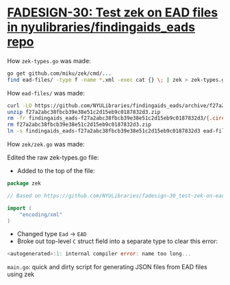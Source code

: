 # [FADESIGN-30: Test zek on EAD files in nyulibraries/findingaids\_eads repo](https://jira.nyu.edu/jira/browse/FADESIGN-30)

How `zek-types.go` was made:

```bash
go get github.com/miku/zek/cmd/...
find ead-files/ -type f -name *.xml -exec cat {} \; | zek > zek-types.go
```

How `ead-files/` was made:
 
```bash
curl -LO https://github.com/NYULibraries/findingaids_eads/archive/f27a2abc38fbcb39e38e51c2d15eb9c0187832d3.zip
unzip f27a2abc38fbcb39e38e51c2d15eb9c0187832d3.zip
rm -fr findingaids_eads-f27a2abc38fbcb39e38e51c2d15eb9c0187832d3/{.circleci,README.md,test}
rm f27a2abc38fbcb39e38e51c2d15eb9c0187832d3.zip
ln -s findingaids_eads-f27a2abc38fbcb39e38e51c2d15eb9c0187832d3 ead-files
```

How `zek/zek.go` was made:

Edited the raw zek-types.go file:

* Added to the top of the file:

```go
package zek

// Based on https://github.com/NYULibraries/fadesign-30_test-zek-on-ead-files-in-nyulibraries-findingaids_eads-repo/blob/112c8ac853544961c09019375ce807b317985343/zek-types.go

import (
	"encoding/xml"
)

```

* Changed type `Ead` -> `EAD`
* Broke out top-level `C` struct field into a separate type to clear this error: 
```go
<autogenerated>:1: internal compiler error: name too long...
```
 
`main.go`: quick and dirty script for generating JSON files from EAD files using zek
